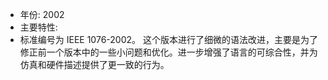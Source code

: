 - 年份: 2002
- 主要特性:
- 标准编号为 IEEE 1076-2002。
    这个版本进行了细微的语法改进，主要是为了修正前一个版本中的一些小问题和优化。进一步增强了语言的可综合性，并为仿真和硬件描述提供了更一致的行为。